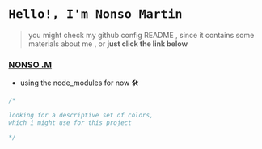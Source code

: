 # `Hello!, I'm Nonso Martin`
> you might check my github config README , since it contains some materials about me , or **just click the link below**

### [NONSO .M]()

 - using the node_modules for now 🛠️

```css
/*

looking for a descriptive set of colors, 
which i might use for this project

*/

```
